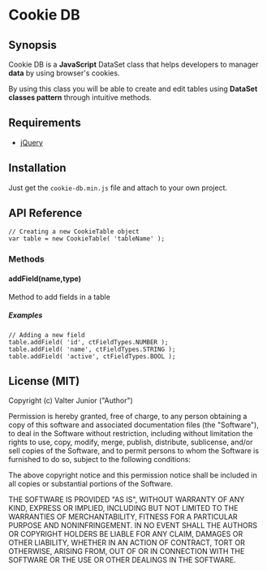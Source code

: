 # Cookie DB

## Synopsis
Cookie DB is a **JavaScript** DataSet class that helps developers to manager **data** by using browser's cookies.

By using this class you will be able to create and edit tables using **DataSet classes pattern** through intuitive methods.

## Requirements

* [jQuery](https://jquery.com)

## Installation

Just get the `cookie-db.min.js` file and attach to your own project.

## API Reference

```
// Creating a new CookieTable object
var table = new CookieTable( 'tableName' );
```
### Methods

#### addField(name,type)

Method to add fields in a table

##### Examples

```
// Adding a new field
table.addField( 'id', ctFieldTypes.NUMBER );
table.addField( 'name', ctFieldTypes.STRING );
table.addField( 'active', ctFieldTypes.BOOL );
```


## License (MIT)

Copyright (c) Valter Junior ("Author")

Permission is hereby granted, free of charge, to any person obtaining a copy of this software and associated documentation files (the "Software"), to deal in the Software without restriction, including without limitation the rights to use, copy, modify, merge, publish, distribute, sublicense, and/or sell copies of the Software, and to permit persons to whom the Software is furnished to do so, subject to the following conditions:

The above copyright notice and this permission notice shall be included in all copies or substantial portions of the Software.

THE SOFTWARE IS PROVIDED "AS IS", WITHOUT WARRANTY OF ANY KIND, EXPRESS OR IMPLIED, INCLUDING BUT NOT LIMITED TO THE WARRANTIES OF MERCHANTABILITY, FITNESS FOR A PARTICULAR PURPOSE AND NONINFRINGEMENT. IN NO EVENT SHALL THE AUTHORS OR COPYRIGHT HOLDERS BE LIABLE FOR ANY CLAIM, DAMAGES OR OTHER LIABILITY, WHETHER IN AN ACTION OF CONTRACT, TORT OR OTHERWISE, ARISING FROM, OUT OF OR IN CONNECTION WITH THE SOFTWARE OR THE USE OR OTHER DEALINGS IN THE SOFTWARE.
